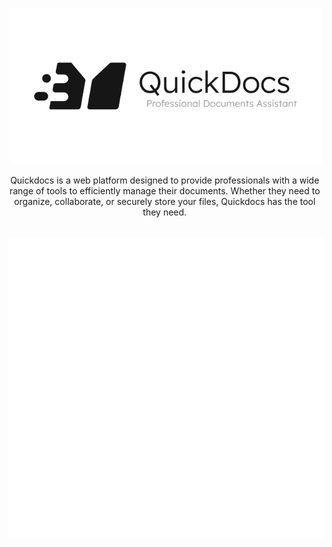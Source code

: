 <span align="center">

<a href="https://quickdocs.ca"><img width="500" alt="image" src="https://github.com/quickdocs-ca/.github/blob/main/images/logo.png?raw=true"></img></a>

<div style="width: 500px;">Quickdocs is a web platform designed to provide professionals with a wide range of tools to efficiently manage their documents. Whether they need to organize, collaborate, or securely store your files, Quickdocs has the tool they need.</div>

<br />

![Metrics](/profile/metrics.svg)

</span>
